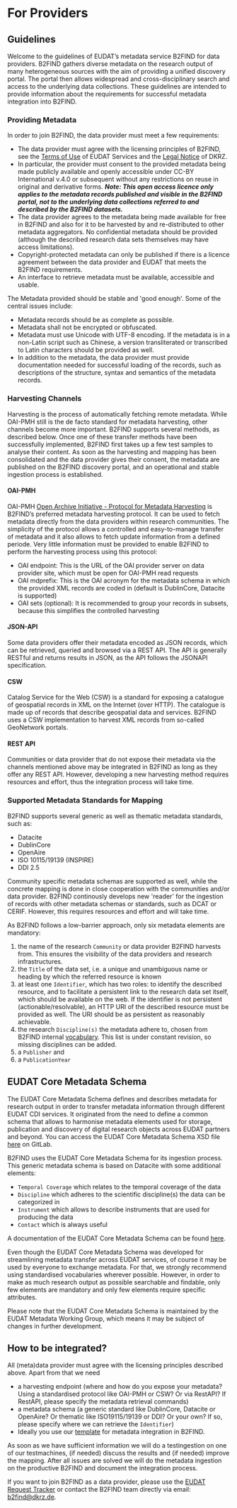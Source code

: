 # For Providers

## Guidelines
Welcome to the guidelines of EUDAT’s metadata service B2FIND for data providers. B2FIND gathers diverse metadata on the research output of many heterogeneous sources with the aim of providing a unified discovery portal. The portal then allows widespread and cross-disciplinary search and access to the underlying data collections. These guidelines are intended to provide information about the requirements for successful metadata integration into B2FIND.

### Providing Metadata
In order to join B2FIND, the data provider must meet a few requirements:

* The data provider must agree with the licensing principles of B2FIND, see the [Terms of Use](https://www.eudat.eu/eudat-cdi-aup) of EUDAT Services and the [Legal Notice](https://www.dkrz.de/en/about-en/contact/impressum?set_language=en) of DKRZ.
* In particular, the provider must consent to the provided metadata being made publicly available and openly accessible under CC-BY International v.4.0 or subsequent without any restrictions on reuse in original and derivative forms. 
   ***Note: This open access licence only applies to the metadata records published and visible in the B2FIND portal, not to the underlying data collections referred to and described by the B2FIND datasets.*** 
* The data provider agrees to the metadata being made available for free in B2FIND and also for it to be harvested by and re-distributed to other metadata aggregators. No confidential metadata should be provided (although the described research data sets themselves may have access limitations). 
* Copyright-protected metadata can only be published if there is a licence agreement between the data provider and EUDAT that meets the B2FIND requirements.
* An interface to retrieve metadata must be available, accessible and usable. 

The Metadata provided should be stable and 'good enough'. Some of the central issues include:
* Metadata records should be as complete as possible.
* Metadata shall not be encrypted or obfuscated.
* Metadata must use Unicode with UTF-8 encoding. If the metadata is in a non-Latin script such as Chinese, a version transliterated or transcribed to Latin characters should be provided as well.
* In addition to the metadata, the data provider must provide documentation needed for successful loading of the records, such as descriptions of the structure, syntax and semantics of the metadata records.

### Harvesting Channels
Harvesting is the process of automatically fetching remote metadata. While OAI-PMH still is the de facto standard for metadata harvesting, other channels become more important. B2FIND supports several methods, as described below. Once one of these transfer methods have been successfully implemented, B2FIND first takes up a few test samples to analyse their content. As soon as the harvesting and mapping has been consolidated and the data provider gives their consent, the metadata are published on the B2FIND discovery portal, and an operational and stable ingestion process is established. 

#### OAI-PMH
OAI-PMH [Open Archive Initiative - Protocol for Metadata Harvesting](https://www.openarchives.org/pmh/) is B2FIND’s preferred metadata harvesting protocol. It can be used to fetch metadata directly from the data providers within research communities. The simplicity of the protocol allows a controlled and easy-to-manage transfer of metadata and it also allows to fetch update information from a defined periode. Very little information must be provided to enable B2FIND to perform the harvesting process using this protocol:

* OAI endpoint: This is the URL of the OAI provider server on data provider site, which must be open for OAI-PMH read requests
* OAI mdprefix: This is the OAI acronym for the metadata schema in which the provided XML records are coded in (default is DublinCore, Datacite is supported)
* OAI sets (optional): It is recommended to group your records in subsets, because this simplifies the controlled harvesting

#### JSON-API
Some data providers offer their metadata encoded as JSON records, which can be retrieved, queried and browsed via a REST API. The API is generally RESTful and returns results in JSON, as the API follows the JSONAPI specification.

#### CSW
Catalog Service for the Web (CSW) is a standard for exposing a catalogue of geospatial records in XML on the Internet (over HTTP). The catalogue is made up of records that describe geospatial data and services. B2FIND uses a CSW implementation to harvest XML records from so-called GeoNetwork portals. 

#### REST API
Communities or data provider that do not expose their metadata via the channels mentioned above may be integrated in B2FIND as long as they offer any REST API. However, developing a new harvesting method requires resources and effort, thus the integration process will take time. 


### Supported Metadata Standards for Mapping
B2FIND supports several generic as well as thematic metadata standards, such as:

* Datacite
* DublinCore
* OpenAire
* ISO 10115/19139 (INSPIRE)
* DDI 2.5

Community specific metadata schemas are supported as well, while the concrete mapping is done in close cooperation with the communities and/or data provider. B2FIND continously develops new 'reader' for the ingestion of records with other metadata schemas or standards, such as DCAT or CERIF. However, this requires resources and effort and will take time. 

As B2FIND follows a low-barrier approach, only six metadata elements are mandatory:

1. the name of the research `Community` or data provider B2FIND harvests from. This ensures the visibility of the data providers and research infrastructures. 
2. the `Title` of the data set, i.e. a unique and unambiguous name or heading by which the referred resource is known 
3. at least one `Identifier`, which has two roles: to identify the described resource, and to facilitate a persistent link to the research data set itself, which should be available on the web. If the identifier is not persistent (actionable/resolvable), an HTTP URI of the described resource must be provided as well. The URI should be as persistent as reasonably achievable.
4. the research `Discipline(s)` the metadata adhere to, chosen from B2FIND internal [vocabulary](https://github.com/EUDAT-B2FIND/md-ingestion/blob/master/etc/b2find_disciplines.yaml). This list is under constant revision, so missing disciplines can be added.
5. a `Publisher` and 
6. a `PublicationYear`


## EUDAT Core Metadata Schema
The EUDAT Core Metadata Schema defines and describes metadata for research output in order to transfer metadata information through different EUDAT CDI services. It originated from the need to define a common schema that allows to harmonise metadata elements used for storage, publication and discovery of digital research objects across EUDAT partners and beyond. You can access the EUDAT Core Metadata Schema XSD file [here](https://gitlab.eudat.eu/eudat-metadata/eudat-core-schema/-/blob/master/eudat-core.xsd) on GitLab.

B2FIND uses the EUDAT Core Metadata Schema for its ingestion process. This generic metadata schema is based on Datacite with some additional elements:

* `Temporal Coverage` which relates to the temporal coverage of the data
* `Discipline` which adheres to the scientific discipline(s) the data can be categorized in
* `Instrument` which allows to describe instruments that are used for producing the data
* `Contact` which is always useful

A documentation of the EUDAT Core Metadata Schema can be found [here](https://eudat-b2find.github.io/schema-doc/introduction.html). 

Even though the EUDAT Core Metadata Schema was developed for streamlining metadata transfer across EUDAT services, of course it may be used by everyone to exchange metadata. For that, we strongly recommend using standardised vocabularies wherever possible. However, in order to make as much research output as possible searchable and findable, only few elements are mandatory and only few elements require specific attributes.

Please note that the EUDAT Core Metadata Schema is maintained by the EUDAT Metadata Working Group, which means it may be subject of changes in further development. 


## How to be integrated?
All (meta)data provider must agree with the licensing principles described above. Apart from that we need

* a harvesting endpoint (where and how do you expose your metadata? Using a standardised protocol like OAI-PMH or CSW? Or via RestAPI? If RestAPI, please specify the metadata retrieval commands)
* a metadata schema (a generic standard like DublinCore, Datacite or OpenAire? Or thematic like ISO19115/19139 or DDI? Or your own? If so, please specify where we can retrieve the `Identifier`)
* Ideally you use our [template](https://b2drop.eudat.eu/s/KZJXroDeB24HEgi/download) for metadata integration in B2FIND. 

As soon as we have sufficient information we will do a testingestion on one of our testmachines, (if needed) discuss the results and (if needed) improve the mapping. After all issues are solved we will do the metadata ingestion on the productive B2FIND and document the integration process. 

If you want to join B2FIND as a data provider, please use the [EUDAT Request Tracker](https://eudat.eu/contact-support-request) or contact the B2FIND team directly via email: b2find@dkrz.de.  
